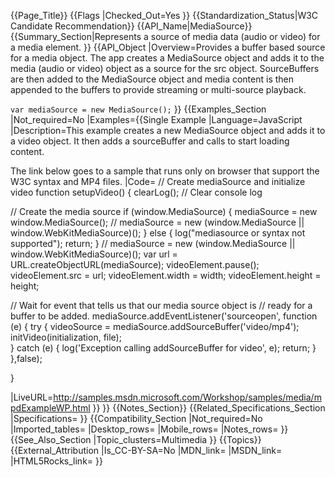 {{Page_Title}}
{{Flags
|Checked_Out=Yes
}}
{{Standardization_Status|W3C Candidate Recommendation}}
{{API_Name|MediaSource}}
{{Summary_Section|Represents a source of media data (audio or video) for a media element. }}
{{API_Object
|Overview=Provides a buffer based source for a media object. The app creates a MediaSource object and adds it to the media (audio or video) object as a source for the src object. SourceBuffers are then added to the MediaSource object and media content is then appended to the buffers to provide streaming or multi-source playback.

<code>var mediaSource = new MediaSource();</code> 
}}
{{Examples_Section
|Not_required=No
|Examples={{Single Example
|Language=JavaScript
|Description=This example creates a new MediaSource object and adds it to a video object. It then adds a sourceBuffer and calls to start loading content. 

The link below goes to a sample that runs only on browser that support the W3C syntax and MP4 files. 
|Code=
// Create mediaSource and initialize video 
function setupVideo() {
  clearLog(); // Clear console log

  //  Create the media source 
  if (window.MediaSource) {
    mediaSource = new window.MediaSource();
    //  mediaSource = new (window.MediaSource || window.WebKitMediaSource)();
  } else {
    log("mediasource or syntax not supported");
    return;
  }
//      mediaSource = new (window.MediaSource || window.WebKitMediaSource)();
  var url = URL.createObjectURL(mediaSource);
  videoElement.pause();
  videoElement.src = url;
  videoElement.width = width;
  videoElement.height = height;

  // Wait for event that tells us that our media source object is 
  //   ready for a buffer to be added.
  mediaSource.addEventListener('sourceopen', function (e) {
    try {
      videoSource = mediaSource.addSourceBuffer('video/mp4');
      initVideo(initialization, file);           
    } catch (e) {
      log('Exception calling addSourceBuffer for video', e);
      return;
    }
  },false);

}

|LiveURL=http://samples.msdn.microsoft.com/Workshop/samples/media/mpdExampleWP.html
}}
}}
{{Notes_Section}}
{{Related_Specifications_Section
|Specifications=
}}
{{Compatibility_Section
|Not_required=No
|Imported_tables=
|Desktop_rows=
|Mobile_rows=
|Notes_rows=
}}
{{See_Also_Section
|Topic_clusters=Multimedia
}}
{{Topics}}
{{External_Attribution
|Is_CC-BY-SA=No
|MDN_link=
|MSDN_link=
|HTML5Rocks_link=
}}